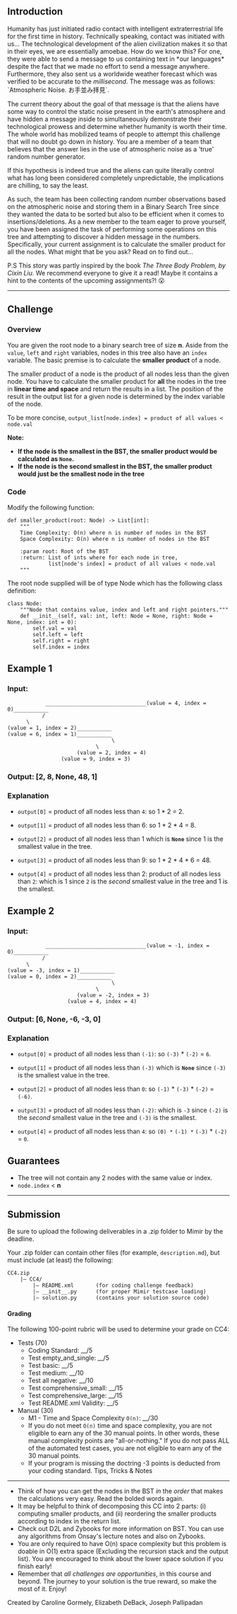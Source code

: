 Introduction
------------

Humanity has just initiated radio contact with intelligent extraterrestrial life for the first time in history. Technically speaking, contact was initiated with us... The technological development of the alien civilization makes it so that in their eyes, we are essentially amoebae. How do we know this? For one, they were able to send a message to us containing text in \*our languages\* despite the fact that we made no effort to send a message anywhere. Furthermore, they also sent us a worldwide weather forecast which was verified to be accurate to the _millisecond_. The message was as follows: \`Atmospheric Noise. お手並み拝見\`.

The current theory about the goal of that message is that the aliens have some way to control the static noise present in the earth's atmosphere and have hidden a message inside to simultaneously demonstrate their technological prowess and determine whether humanity is worth their time. The whole world has mobilized teams of people to attempt this challenge that will no doubt go down in history. You are a member of a team that believes that the answer lies in the use of atmospheric noise as a 'true' random number generator.

If this hypothesis is indeed true and the aliens can quite literally control what has long been considered completely unpredictable, the implications are chilling, to say the least.  

As such, the team has been collecting random number observations based on the atmospheric noise and storing them in a Binary Search Tree since they wanted the data to be sorted but also to be efficient when it comes to insertions/deletions. As a new member to the team eager to prove yourself, you have been assigned the task of performing some operations on this tree and attempting to discover a hidden message in the numbers. Specifically, your current assignment is to calculate the smaller product for all the nodes. What might that be you ask? Read on to find out...

P.S This story was partly inspired by the book _The Three Body Problem, by Cixin Liu_. We recommend everyone to give it a read! Maybe it contains a hint to the contents of the upcoming assignments?! 😮

----------------------------------------------------------------------------------------------------------------------------------------------------------------------------------

Challenge
---------

### Overview

You are given the root node to a binary search tree of size **n**. Aside from the `value`, `left` and `right` variables, nodes in this tree also have an `index` variable. The basic premise is to calculate the **smaller product** of a node.

The smaller product of a node is the product of all nodes less than the given node. You have to calculate the smaller product for **all** the nodes in the tree in **linear time and space** and return the results in a list. The position of the result in the output list for a given node is determined by the index variable of the node.

To be more concise, `output_list[node.index] = product of all values < node.val`

**Note:**

*   **If the node is the smallest in the BST, the smaller product would be calculated as `None`.**
*   **If the node is the second smallest in the BST, the smaller product would just be the smallest node in the tree**

### Code

Modify the following function:

    def smaller_product(root: Node) -> List[int]:
        """
        Time Complexity: O(n) where n is number of nodes in the BST
        Space Complexity: O(n) where n is number of nodes in the BST

        :param root: Root of the BST
        :return: List of ints where for each node in tree,
                 list[node's index] = product of all values < node.val
        """


The root node supplied will be of type Node which has the following class definition:

    class Node:
        """Node that contains value, index and left and right pointers."""
        def __init__(self, val: int, left: Node = None, right: Node = None, index: int = 0):
            self.val = val
            self.left = left
            self.right = right
            self.index = index


Example 1
---------

### Input:
```
            ________________________________(value = 4, index = 0)___________
           /                                                                 \
(value = 1, index = 2)___________                                 (value = 6, index = 1)___________
                                 \                                                                 \
                      (value = 2, index = 4)                                            (value = 9, index = 3)
```

### **Output: \[2, 8, None, 48, 1\]**

### Explanation

*   `output[0]` = product of all nodes less than `4`: so 1 \* 2 = 2.

*   `output[1]` = product of all nodes less than 6: so 1 \* 2 \* 4 = 8.
*   `output[2]` = product of all nodes less than 1 which is **`None`** since 1 is the smallest value in the tree.

*   `output[3]` = product of all nodes less than 9: so 1 \* 2 \* 4 \* 6 = 48.
*   `output[4]` = product of all nodes less than 2: product of all nodes less than `2`: which is 1 since `2` is the _second_ smallest value in the tree and 1 is the smallest.


Example 2
---------

### Input:

                ________________________________(value = -1, index = 0)___________
               /                                                                 \
    (value = -3, index = 1)___________                                 (value = 0, index = 2)___________
                                     \                                                                 \
                          (value = -2, index = 3)                                            (value = 4, index = 4)


### **Output: \[6, None, -6, -3, 0\]**

### Explanation

*   `output[0]` = product of all nodes less than `(-1)`: so `(-3)` \* `(-2)` = `6`.

*   `output[1]` = product of all nodes less than `(-3)` which is **`None`** since `(-3)` is the smallest value in the tree.

*   `output[2]` = product of all nodes less than `0`: so `(-1)` \* `(-3)` \* `(-2)` = `(-6)`.

*   `output[3]` = product of all nodes less than `(-2)`: which is `-3` since `(-2)` is the _second_ smallest value in the tree and `(-3)` is the smallest.

*   `output[4]` = product of all nodes less than `4`: so `(0) *` `(-1) *` `(-3)` \* `(-2)` = `0`.


Guarantees
----------

*   The tree will not contain any 2 nodes with the same value or index.
*   `node.index` < **n**

----------------------------------------------------------------------------------------------------------------------

Submission
----------

Be sure to upload the following deliverables in a .zip folder to Mimir by the deadline.

Your .zip folder can contain other files (for example, `description.md`), but must include (at least) the following:

    CC4.zip
        |— CC4/
            |— README.xml       (for coding challenge feedback)
            |— __init__.py      (for proper Mimir testcase loading)
            |— solution.py      (contains your solution source code)
            
#### Grading

The following 100-point rubric will be used to determine your grade on CC4:

*   Tests (70)
    *   Coding Standard: \_\_/5
    *   Test empty\_and\_single: \_\_/5
    *   Test basic: \_\_/5
    *   Test medium: \_\_/10
    *   Test all negative: \_\_/10
    *   Test comprehensive\_small: \_\_/15
    *   Test comprehensive\_large: \_\_/15
    *   Test README.xml Validity: \_\_/5
*   Manual (30)
    *   M1 - Time and Space Complexity `O(n)`: \_\_/30
    *   If you do not meet `O(n)` time and space complexity, you are not eligible to earn any of the 30 manual points. In other words, these manual complexity points are "all-or-nothing." If you do not pass ALL of the automated test cases, you are not eligible to earn any of the 30 manual points.
    * If your program is missing the doctring -3 points is deducted from your coding standard.
Tips, Tricks & Notes
--------------------


* Think of how you can get the nodes in the BST _in_ the _order_ that makes the calculations very easy. Read the bolded words again.
* It may be helpful to think of decomposing this CC into 2 parts: (i) computing smaller products, and (ii) reordering the smaller products according to index in the return list.
* Check out D2L and Zybooks for more information on BST. You can use any algorithms from Onsay's lecture notes and also on Zybooks.  
* You are only required to have O(n) space complexity but this problem is doable in O(1) extra space (Excluding the recursion stack and the output list). You are encouraged to think about the lower space solution if you finish early!
* Remember that _all challenges are opportunities_, in this course and beyond. The journey to your solution is the true reward, so make the most of it. Enjoy!

Created by Caroline Gormely, Elizabeth DeBack, Joseph Pallipadan
